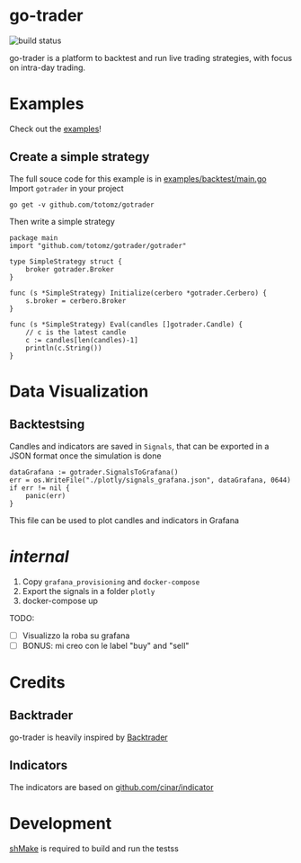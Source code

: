 # go-trader
![build status](https://github.com/totomz/autotrader/actions/workflows/pipeline.yml/badge.svg)

go-trader is a platform to backtest and run live trading strategies, with focus on intra-day trading.

# Examples
Check out the [examples](examples)!

## Create a simple strategy
The full souce code for this example is in [examples/backtest/main.go](examples/backtest/main.go)
Import `gotrader` in your project
```shell
go get -v github.com/totomz/gotrader
```

Then write a simple strategy 
```
package main
import "github.com/totomz/gotrader/gotrader"

type SimpleStrategy struct {
	broker gotrader.Broker
}

func (s *SimpleStrategy) Initialize(cerbero *gotrader.Cerbero) {
	s.broker = cerbero.Broker
}

func (s *SimpleStrategy) Eval(candles []gotrader.Candle) {
	// c is the latest candle
	c := candles[len(candles)-1]
	println(c.String())
}
```

# Data Visualization
## Backtestsing
Candles and indicators are saved in `Signals`, that can be exported in a JSON format once the simulation is done
```
dataGrafana := gotrader.SignalsToGrafana()
err = os.WriteFile("./plotly/signals_grafana.json", dataGrafana, 0644)
if err != nil {
    panic(err)
}
```

This file can be used to plot candles and indicators in Grafana

# *internal*
1) Copy `grafana_provisioning` and `docker-compose`
2) Export the signals in a folder `plotly`
3) docker-compose up

TODO:
- [ ] Visualizzo la roba su grafana
- [ ] BONUS: mi creo con le label "buy" and "sell"

# Credits
## Backtrader
go-trader is heavily inspired by [Backtrader](https://github.com/mementum/backtrader) 

## Indicators
The indicators are based on [github.com/cinar/indicator](https://github.com/cinar/indicator)

# Development
[shMake](https://github.com/totomz/shmake) is required to build and run the testss